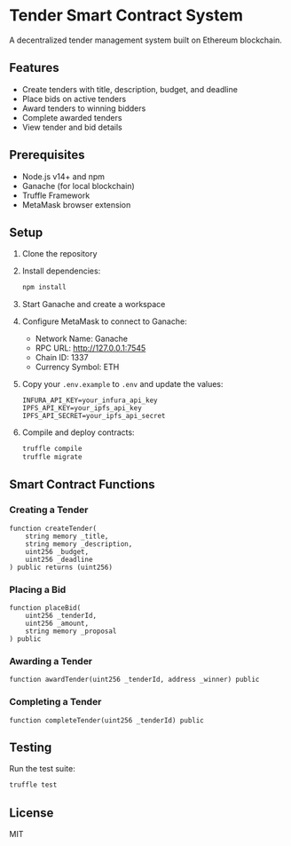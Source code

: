 # Tender Smart Contract System

A decentralized tender management system built on Ethereum blockchain.

## Features

- Create tenders with title, description, budget, and deadline
- Place bids on active tenders
- Award tenders to winning bidders
- Complete awarded tenders
- View tender and bid details

## Prerequisites

- Node.js v14+ and npm
- Ganache (for local blockchain)
- Truffle Framework
- MetaMask browser extension

## Setup

1. Clone the repository
2. Install dependencies:
   ```bash
   npm install
   ```
3. Start Ganache and create a workspace
4. Configure MetaMask to connect to Ganache:
   - Network Name: Ganache
   - RPC URL: http://127.0.0.1:7545
   - Chain ID: 1337
   - Currency Symbol: ETH

5. Copy your `.env.example` to `.env` and update the values:
   ```
   INFURA_API_KEY=your_infura_api_key
   IPFS_API_KEY=your_ipfs_api_key
   IPFS_API_SECRET=your_ipfs_api_secret
   ```

6. Compile and deploy contracts:
   ```bash
   truffle compile
   truffle migrate
   ```

## Smart Contract Functions

### Creating a Tender
```solidity
function createTender(
    string memory _title,
    string memory _description,
    uint256 _budget,
    uint256 _deadline
) public returns (uint256)
```

### Placing a Bid
```solidity
function placeBid(
    uint256 _tenderId,
    uint256 _amount,
    string memory _proposal
) public
```

### Awarding a Tender
```solidity
function awardTender(uint256 _tenderId, address _winner) public
```

### Completing a Tender
```solidity
function completeTender(uint256 _tenderId) public
```

## Testing

Run the test suite:
```bash
truffle test
```

## License

MIT 